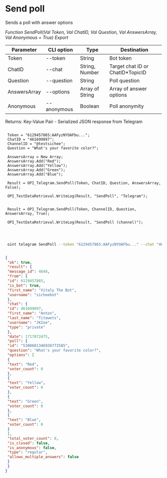 ﻿---
sidebar_position: 10
---

# Send poll
 Sends a poll with answer options


*Function SendPoll(Val Token, Val ChatID, Val Question, Val AnswersArray, Val Anonymous = True) Export*

 | Parameter | CLI option | Type | Destination |
 |-|-|-|-|
 | Token | --token | String | Bot token |
 | ChatID | --chat | String, Number | Target chat ID or ChatID*TopicID |
 | Question | --question | String | Poll question |
 | AnswersArray | --options | Array of String | Array of answer options |
 | Anonymous | --anonymous | Boolean | Poll anonymity |

 
 Returns: Key-Value Pair - Serialized JSON response from Telegram

```bsl title="Code example"
	
 Token = "6129457865:AAFyzNYOAFbu...";
 ChatID = "461699897";
 ChannelID = "@testsichee"; 
 Question = "What's your favorite color?";
 
 AnswersArray = New Array;
 AnswersArray.Add("Red");
 AnswersArray.Add("Yellow");
 AnswersArray.Add("Green");
 AnswersArray.Add("Blue");
 
 Result = OPI_Telegram.SendPoll(Token, ChatID, Question, AnswersArray, False);
 
 OPI_TestDataRetrieval.WriteLog(Result, "SendPoll", "Telegram");
 
 
 Result = OPI_Telegram.SendPoll(Token, ChannelID, Question, AnswersArray, True);
 
 OPI_TestDataRetrieval.WriteLog(Result, "SendPoll (channel)");

	
```

```sh title="CLI command example"
 
 oint telegram SendPoll --token "6129457865:AAFyzNYOAFbu..." --chat "461699897" --question %question% --options %options% --anonymous %anonymous%

```


```json title="Result"

{
 "ok": true,
 "result": {
 "message_id": 4648,
 "from": {
 "id": 6129457865,
 "is_bot": true,
 "first_name": "Vitaly The Bot",
 "username": "sicheebot"
 },
 "chat": {
 "id": 461699897,
 "first_name": "Anton",
 "last_name": "Titowets",
 "username": "JKIee",
 "type": "private"
 },
 "date": 1717072475,
 "poll": {
 "id": "5388601346930772585",
 "question": "What's your favorite color?",
 "options": [
 {
 "text": "Red",
 "voter_count": 0
 },
 {
 "text": "Yellow",
 "voter_count": 0
 },
 {
 "text": "Green",
 "voter_count": 0
 },
 {
 "text": "Blue",
 "voter_count": 0
 }
 ],
 "total_voter_count": 0,
 "is_closed": false,
 "is_anonymous": false,
 "type": "regular",
 "allows_multiple_answers": false
 }
 }
}

```
